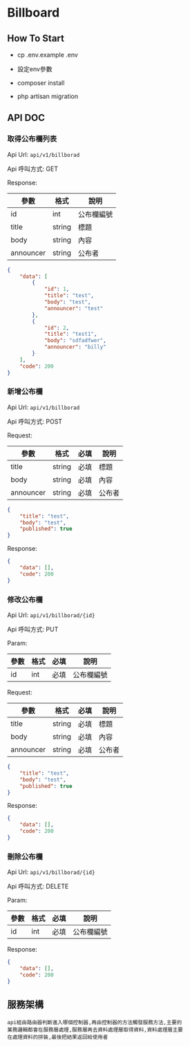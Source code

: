# Billboard

## How To Start

- cp .env.example .env

- 設定env參數

- composer install

- php artisan migration

## API DOC

### 取得公布欄列表

Api Url: `api/v1/billborad`

Api 呼叫方式: GET

Response:

|  參數   | 格式  | 說明   |
|  ----  | ----  | ----  |
| id  | int | 公布欄編號 |
| title  | string | 標題 |
| body  | string | 內容 |
| announcer  | string | 公布者 |

```json
{
    "data": [
        {
            "id": 1,
            "title": "test",
            "body": "test",
            "announcer": "test"
        },
        {
            "id": 2,
            "title": "test1",
            "body": "sdfadfwer",
            "announcer": "billy"
        }
    ],
    "code": 200
}
```

### 新增公布欄

Api Url: `api/v1/billborad`

Api 呼叫方式: POST

Request:

|  參數   | 格式  | 必填   | 說明   |
|  ----  | ----  | ----  | ----  |
| title  | string | 必填 | 標題 |
| body  | string | 必填 | 內容 |
| announcer  | string | 必填 | 公布者 |

```json
{
    "title": "test",
    "body": "test",
    "published": true
}
```

Response:

```json
{
    "data": [],
    "code": 200
}
```

### 修改公布欄

Api Url: `api/v1/billborad/{id}`

Api 呼叫方式: PUT

Param:

|  參數   | 格式  | 必填   | 說明   |
|  ----  | ----  | ----  | ----  |
| id  | int | 必填 | 公布欄編號 |

Request:

|  參數   | 格式  | 必填   | 說明   |
|  ----  | ----  | ----  | ----  |
| title  | string | 必填 | 標題 |
| body  | string | 必填 | 內容 |
| announcer  | string | 必填 | 公布者 |

```json
{
    "title": "test",
    "body": "test",
    "published": true
}
```

Response:

```json
{
    "data": [],
    "code": 200
}
```

### 刪除公布欄

Api Url: `api/v1/billborad/{id}`

Api 呼叫方式: DELETE

Param:

|  參數   | 格式  | 必填   | 說明   |
|  ----  | ----  | ----  | ----  |
| id  | int | 必填 | 公布欄編號 |

Response:

```json
{
    "data": [],
    "code": 200
}
```

## 服務架構

```
api經由路由器判斷進入哪個控制器,再由控制器的方法觸發服務方法,主要的
業務邏輯都會在服務層處理,服務層再去資料處理層取得資料,資料處理層主要
在處理資料的拼裝,最後把結果返回給使用者
```